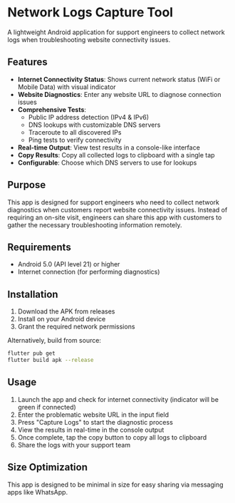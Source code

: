 # Network Logs Capture Tool

A lightweight Android application for support engineers to collect network logs when troubleshooting website connectivity issues.

## Features

- **Internet Connectivity Status**: Shows current network status (WiFi or Mobile Data) with visual indicator
- **Website Diagnostics**: Enter any website URL to diagnose connection issues
- **Comprehensive Tests**:
  - Public IP address detection (IPv4 & IPv6)
  - DNS lookups with customizable DNS servers
  - Traceroute to all discovered IPs
  - Ping tests to verify connectivity
- **Real-time Output**: View test results in a console-like interface
- **Copy Results**: Copy all collected logs to clipboard with a single tap
- **Configurable**: Choose which DNS servers to use for lookups

## Purpose

This app is designed for support engineers who need to collect network diagnostics when customers report website connectivity issues. Instead of requiring an on-site visit, engineers can share this app with customers to gather the necessary troubleshooting information remotely.

## Requirements

- Android 5.0 (API level 21) or higher
- Internet connection (for performing diagnostics)

## Installation

1. Download the APK from releases
2. Install on your Android device
3. Grant the required network permissions

Alternatively, build from source:

```bash
flutter pub get
flutter build apk --release
```

## Usage

1. Launch the app and check for internet connectivity (indicator will be green if connected)
2. Enter the problematic website URL in the input field
3. Press "Capture Logs" to start the diagnostic process
4. View the results in real-time in the console output
5. Once complete, tap the copy button to copy all logs to clipboard
6. Share the logs with your support team

## Size Optimization

This app is designed to be minimal in size for easy sharing via messaging apps like WhatsApp.
